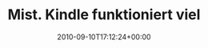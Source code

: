 ---
retweeted: false
source: <a href="http://twitter.com" rel="nofollow">Twitter Web Client</a>
entities:
  hashtags: []
  symbols: []
  user_mentions: []
  urls: []
display_text_range:
- '0'
- '131'
favorite_count: '0'
id_str: '24122481742'
truncated: false
retweet_count: '0'
id: '24122481742'
created_at: Fri Sep 10 17:12:24 +0000 2010
favorited: false
full_text: 'Mist. Kindle funktioniert viel zu gut. In der Zeit hätte ich sonst keine
  3 Dead Tree Editions gelesen. Heute: http://amzn.to/b8AIfw'
lang: de
tags:
- pesos:twitter
date: '2010-09-10T17:12:24+00:00'
src: https://twitter.com/bascht/status/24122481742
original_url: https://twitter.com/bascht/status/24122481742
type: twitter_tweet
text: 'Mist. Kindle funktioniert viel zu gut. In der Zeit hätte ich sonst keine 3
  Dead Tree Editions gelesen. Heute: http://amzn.to/b8AIfw'
title: 'Mist. Kindle funktioniert viel '

---